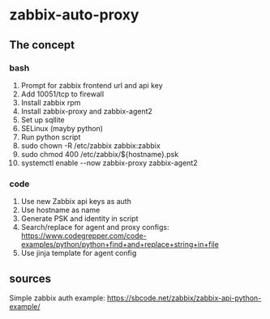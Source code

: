# zabbix-auto-proxy

## The concept

### bash

1. Prompt for zabbix frontend url and api key
2. Add 10051/tcp to firewall
3. Install zabbix rpm
4. Install zabbix-proxy and zabbix-agent2
5. Set up sqllite
6. SELinux (mayby python)
7. Run python script
8. sudo chown -R /etc/zabbix zabbix:zabbix
9. sudo chmod 400 /etc/zabbix/${hostname}.psk
10. systemctl enable --now zabbix-proxy zabbix-agent2

### code

1. Use new Zabbix api keys as auth
2. Use hostname as name
3. Generate PSK and identity in script
4. Search/replace for agent and proxy configs: <https://www.codegrepper.com/code-examples/python/python+find+and+replace+string+in+file>
5. Use jinja template for agent config
## sources

Simple zabbix auth example: <https://sbcode.net/zabbix/zabbix-api-python-example/>